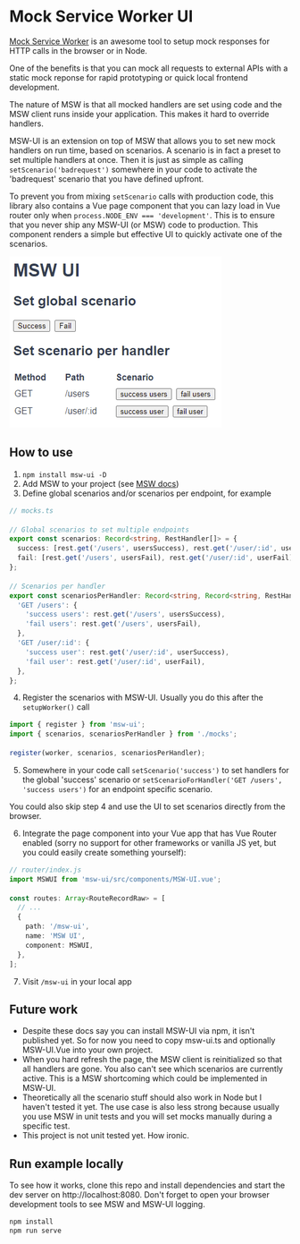 # Mock Service Worker UI

[Mock Service Worker](https://mswjs.io) is an awesome tool to setup mock responses for HTTP calls in the browser or in Node.

One of the benefits is that you can mock all requests to external APIs with a static mock reponse for rapid prototyping or quick local frontend development.

The nature of MSW is that all mocked handlers are set using code and the MSW client runs inside your application. This makes it hard to override handlers.

MSW-UI is an extension on top of MSW that allows you to set new mock handlers on run time, based on scenarios. A scenario is in fact a preset to set multiple handlers at once.
Then it is just as simple as calling `setScenario('badrequest')` somewhere in your code to activate the 'badrequest' scenario that you have defined upfront.

To prevent you from mixing `setScenario` calls with production code, this library also contains a Vue page component that you can lazy load in Vue router only when `process.NODE_ENV === 'development'`. This is to ensure that you never ship any MSW-UI (or MSW) code to production.
This component renders a simple but effective UI to quickly activate one of the scenarios.

![MSW-UI](./msw-ui.png)

## How to use

1. `npm install msw-ui -D`
2. Add MSW to your project (see [MSW docs](https://mswjs.io/docs/getting-started/integrate/browser))
3. Define global scenarios and/or scenarios per endpoint, for example

```typescript
// mocks.ts

// Global scenarios to set multiple endpoints
export const scenarios: Record<string, RestHandler[]> = {
  success: [rest.get('/users', usersSuccess), rest.get('/user/:id', userSuccess)],
  fail: [rest.get('/users', usersFail), rest.get('/user/:id', userFail)],
};

// Scenarios per handler
export const scenariosPerHandler: Record<string, Record<string, RestHandler>> = {
  'GET /users': {
    'success users': rest.get('/users', usersSuccess),
    'fail users': rest.get('/users', usersFail),
  },
  'GET /user/:id': {
    'success user': rest.get('/user/:id', userSuccess),
    'fail user': rest.get('/user/:id', userFail),
  },
};
```

4. Register the scenarios with MSW-UI. Usually you do this after the `setupWorker()` call

```typescript
import { register } from 'msw-ui';
import { scenarios, scenariosPerHandler } from './mocks';

register(worker, scenarios, scenariosPerHandler);
```

5. Somewhere in your code call `setScenario('success')` to set handlers for the global 'success' scenario or `setScenarioForHandler('GET /users', 'success users')` for an endpoint specific scenario.

You could also skip step 4 and use the UI to set scenarios directly from the browser.

6. Integrate the page component into your Vue app that has Vue Router enabled (sorry no support for other frameworks or vanilla JS yet, but you could easily create something yourself):

```typescript
// router/index.js
import MSWUI from 'msw-ui/src/components/MSW-UI.vue';

const routes: Array<RouteRecordRaw> = [
  // ...
  {
    path: '/msw-ui',
    name: 'MSW UI',
    component: MSWUI,
  },
];
```

7. Visit `/msw-ui` in your local app

## Future work

- Despite these docs say you can install MSW-UI via npm, it isn't published yet. So for now you need to copy msw-ui.ts and optionally MSW-UI.Vue into your own project.
- When you hard refresh the page, the MSW client is reinitialized so that all handlers are gone. You also can't see which scenarios are currently active. This is a MSW shortcoming which could be implemented in MSW-UI.
- Theoretically all the scenario stuff should also work in Node but I haven't tested it yet. The use case is also less strong because usually you use MSW in unit tests and you will set mocks manually during a specific test.
- This project is not unit tested yet. How ironic.

## Run example locally

To see how it works, clone this repo and install dependencies and start the dev server on http://localhost:8080.
Don't forget to open your browser development tools to see MSW and MSW-UI logging.

```
npm install
npm run serve
```
